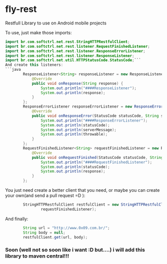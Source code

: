 # fly-rest
Restfull Library to use on Android mobile projects 

To use, just make those imports:
```java
import br.com.softctrl.net.rest.StringHTTPRestfulClient;
import br.com.softctrl.net.rest.listener.RequestFinishedListener;
import br.com.softctrl.net.rest.listener.ResponseErrorListener;
import br.com.softctrl.net.rest.listener.ResponseListener;
import br.com.softctrl.net.util.HTTPStatusCode.StatusCode;```
And create this listeners:
```java
		ResponseListener<String> responseListener = new ResponseListener<String>() {			
			@Override
			public void onResponse(String response) {
				System.out.println("####ResponseListener");
				System.out.println(response);
			}
		};
		ResponseErrorListener responseErrorListener = new ResponseErrorListener() {			
			@Override
			public void onResponseError(StatusCode statusCode, String serverMessage, Throwable throwable) {
				System.out.println("####ResponseErrorListener");
				System.out.println(statusCode);
				System.out.println(serverMessage);
				System.out.println(throwable);
			}
		};
		RequestFinishedListener<String> requestFinishedListener = new RequestFinishedListener<String>() {			
			@Override
			public void onRequestFinished(StatusCode statusCode, String response) {
				System.out.println("####RequestFinishedListener");
				System.out.println(statusCode);
				System.out.println(response);
			}
		};
```
You just need create a better client that you need, or maybe you can create your own(and send a pull request =D ):

```java
		StringHTTPRestfulClient restfulClient = new StringHTTPRestfulClient(responseListener, responseErrorListener,
				requestFinishedListener);
```
And finally:
```java
		String url = "http://www.0x09.com.br/";
		String body = null;
		restfulClient.get(url, body);
```

### Soon (well not so soon like i want :D but....) i will add this library to maven central!!!
